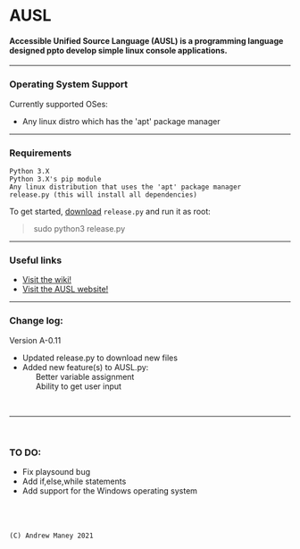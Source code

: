 # AUSL
#### Accessible Unified Source Language (AUSL) is a programming language designed ppto develop simple linux console applications.
---
### Operating System Support
Currently supported OSes:
- Any linux distro which has the 'apt' package manager



---
### Requirements
```
Python 3.X
Python 3.X's pip module
Any linux distribution that uses the 'apt' package manager
release.py (this will install all dependencies)
```

To get started, [download](https://github.com/MEMESCOEP/AUSL/blob/main/release.py) 
```release.py```
and run it as root:

>&nbsp;sudo python3 release.py&nbsp;

---

### Useful links
- [Visit the wiki!](https://github.com/MEMESCOEP/AUSL/wiki)
- [Visit the AUSL website!](https://memescoep.github.io/AUSL/)



---
### Change log:
Version A-0.11
- Updated release.py to download new files
- Added new feature(s) to AUSL.py:<br>
&nbsp;&nbsp;&nbsp;&nbsp;&nbsp;&nbsp;Better variable assignment<br>
&nbsp;&nbsp;&nbsp;&nbsp;&nbsp;&nbsp;Ability to get user input

<br>

---

<br>

### TO DO:
- Fix playsound bug
- Add if,else,while statements
- Add support for the Windows operating system



<br><br><br>```(C) Andrew Maney 2021```

